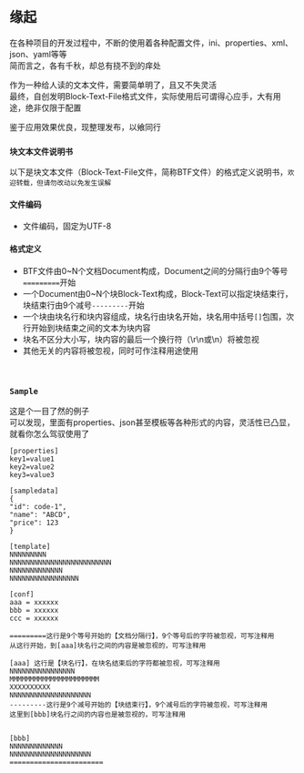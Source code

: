 # `缘起`
在各种项目的开发过程中，不断的使用着各种配置文件，ini、properties、xml、json、yaml等等<br>
简而言之，各有千秋，却总有挠不到的痒处

作为一种给人读的文本文件，需要简单明了，且又不失灵活<br>
最终，自创发明Block-Text-File格式文件，实际使用后可谓得心应手，大有用途，绝非仅限于配置

鉴于应用效果优良，现整理发布，以飨同行


### `块文本文件说明书`
以下是块文本文件（Block-Text-File文件，简称BTF文件）的格式定义说明书，`欢迎转载，但请勿改动以免发生误解`

#### 文件编码
* 文件编码，固定为UTF-8

#### 格式定义
* BTF文件由0~N个文档Document构成，Document之间的分隔行由9个等号`=========`开始
* 一个Document由0~N个块Block-Text构成，Block-Text可以指定块结束行，块结束行由9个减号`---------`开始
* 一个块由块名行和块内容组成，块名行由块名开始，块名用中括号`[]`包围，次行开始到块结束之间的文本为块内容
* 块名不区分大小写，块内容的最后一个换行符（\r\n或\n）将被忽视
* 其他无关的内容将被忽视，同时可作注释用途使用
<br>

### `Sample`
这是个一目了然的例子<br>
可以发现，里面有properties、json甚至模板等各种形式的内容，灵活性已凸显，就看你怎么驾驭使用了
```
[properties]
key1=value1
key2=value2
key3=value3

[sampledata]
{
"id": code-1",
"name": "ABCD",
"price": 123
}

[template]
NNNNNNNNN
NNNNNNNNNNNNNNNNNNNNNNNNN
NNNNNNNNNNNNN
NNNNNNNNNNNNNNNNN
```


```
[conf]
aaa = xxxxxx
bbb = xxxxxx
ccc = xxxxxx

=========这行是9个等号开始的【文档分隔行】，9个等号后的字符被忽视，可写注释用
从这行开始，到[aaa]块名行之间的内容是被忽视的，可写注释用

[aaa] 这行是【块名行】，在块名结束后的字符都被忽视，可写注释用
NNNNNNNNNNNNNNNN
MMMMMMMMMMMMMMMMMMMMMM
XXXXXXXXXX
NNNNNNNNNNNNNNNNNNNN
---------这行是9个减号开始的【块结束行】，9个减号后的字符被忽视，可写注释用
这里到[bbb]块名行之间的内容也是被忽视的，可写注释用


[bbb]
NNNNNNNNNNNNN
NNNNNNNNNNNNNNNNNNNN
=======================
